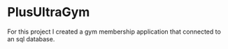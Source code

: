 # PlusUltraGym
For this project I created a gym membership application that connected to an sql database.
